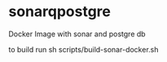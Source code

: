 # sonarqpostgre
Docker Image with sonar and postgre db

to build run
sh scripts/build-sonar-docker.sh
